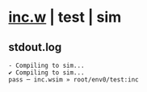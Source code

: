 # [inc.w](../../../../examples/tests/valid/inc.w) | test | sim

## stdout.log
```log
- Compiling to sim...
✔ Compiling to sim...
pass ─ inc.wsim » root/env0/test:inc
```

